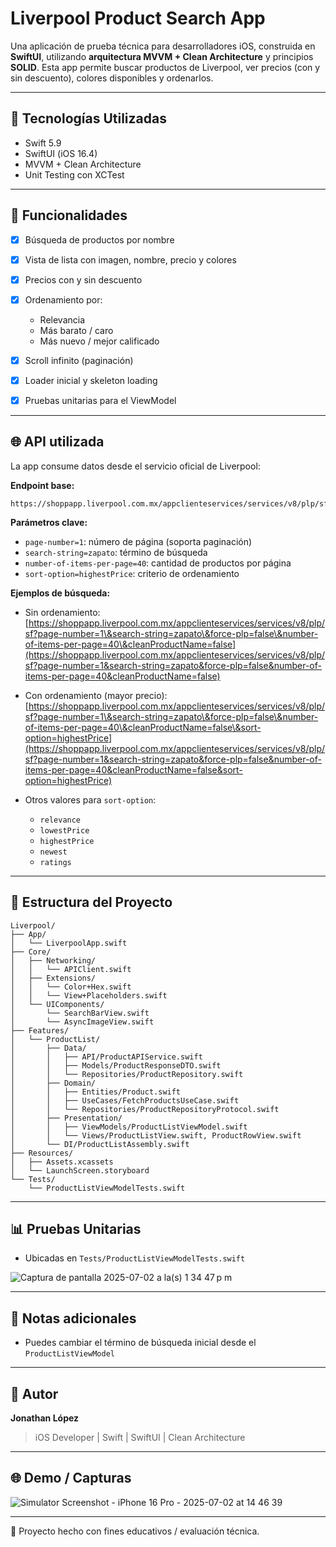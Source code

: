 # Liverpool Product Search App

Una aplicación de prueba técnica para desarrolladores iOS, construida en **SwiftUI**, utilizando **arquitectura MVVM + Clean Architecture** y principios **SOLID**. Esta app permite buscar productos de Liverpool, ver precios (con y sin descuento), colores disponibles y ordenarlos.

---

## 🔧 Tecnologías Utilizadas

* Swift 5.9
* SwiftUI (iOS 16.4)
* MVVM + Clean Architecture
* Unit Testing con XCTest

---

## 🔄 Funcionalidades

* [x] Búsqueda de productos por nombre
* [x] Vista de lista con imagen, nombre, precio y colores
* [x] Precios con y sin descuento
* [x] Ordenamiento por:

  * Relevancia
  * Más barato / caro
  * Más nuevo / mejor calificado
* [x] Scroll infinito (paginación)
* [x] Loader inicial y skeleton loading
* [x] Pruebas unitarias para el ViewModel

---

## 🌐 API utilizada

La app consume datos desde el servicio oficial de Liverpool:

**Endpoint base:**

```
https://shoppapp.liverpool.com.mx/appclienteservices/services/v8/plp/sf
```

**Parámetros clave:**

* `page-number=1`: número de página (soporta paginación)
* `search-string=zapato`: término de búsqueda
* `number-of-items-per-page=40`: cantidad de productos por página
* `sort-option=highestPrice`: criterio de ordenamiento

**Ejemplos de búsqueda:**

* Sin ordenamiento:
  [https://shoppapp.liverpool.com.mx/appclienteservices/services/v8/plp/sf?page-number=1\&search-string=zapato\&force-plp=false\&number-of-items-per-page=40\&cleanProductName=false](https://shoppapp.liverpool.com.mx/appclienteservices/services/v8/plp/sf?page-number=1&search-string=zapato&force-plp=false&number-of-items-per-page=40&cleanProductName=false)

* Con ordenamiento (mayor precio):
  [https://shoppapp.liverpool.com.mx/appclienteservices/services/v8/plp/sf?page-number=1\&search-string=zapato\&force-plp=false\&number-of-items-per-page=40\&cleanProductName=false\&sort-option=highestPrice](https://shoppapp.liverpool.com.mx/appclienteservices/services/v8/plp/sf?page-number=1&search-string=zapato&force-plp=false&number-of-items-per-page=40&cleanProductName=false&sort-option=highestPrice)

* Otros valores para `sort-option`:

  * `relevance`
  * `lowestPrice`
  * `highestPrice`
  * `newest`
  * `ratings`

---

## 📂 Estructura del Proyecto

```
Liverpool/
├── App/
│   └── LiverpoolApp.swift
├── Core/
│   ├── Networking/
│   │   └── APIClient.swift
│   ├── Extensions/
│   │   └── Color+Hex.swift
│   │   └── View+Placeholders.swift
│   └── UIComponents/
│       └── SearchBarView.swift
│       └── AsyncImageView.swift
├── Features/
│   └── ProductList/
│       ├── Data/
│       │   ├── API/ProductAPIService.swift
│       │   ├── Models/ProductResponseDTO.swift
│       │   └── Repositories/ProductRepository.swift
│       ├── Domain/
│       │   ├── Entities/Product.swift
│       │   ├── UseCases/FetchProductsUseCase.swift
│       │   └── Repositories/ProductRepositoryProtocol.swift
│       ├── Presentation/
│       │   ├── ViewModels/ProductListViewModel.swift
│       │   └── Views/ProductListView.swift, ProductRowView.swift
│       └── DI/ProductListAssembly.swift
├── Resources/
│   ├── Assets.xcassets
│   └── LaunchScreen.storyboard
└── Tests/
    └── ProductListViewModelTests.swift
```
---

## 📊 Pruebas Unitarias

* Ubicadas en `Tests/ProductListViewModelTests.swift`

![Captura de pantalla 2025-07-02 a la(s) 1 34 47 p m](https://github.com/user-attachments/assets/6aecec81-fbf4-498a-8dc6-d26ba3bba318)

---

## 📃 Notas adicionales

* Puedes cambiar el término de búsqueda inicial desde el `ProductListViewModel`

---

## 🚀 Autor

**Jonathan López**

> iOS Developer | Swift | SwiftUI | Clean Architecture

---

## 🌐 Demo / Capturas

![Simulator Screenshot - iPhone 16 Pro - 2025-07-02 at 14 46 39](https://github.com/user-attachments/assets/5dddb9c4-240f-417f-b0a8-aa4c7a9d77f7)


---

🚀 Proyecto hecho con fines educativos / evaluación técnica.
